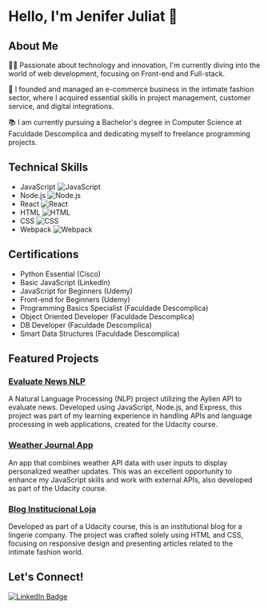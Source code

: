 # Hello, I'm Jenifer Juliat 👋

## About Me
👩‍💻 Passionate about technology and innovation, I'm currently diving into the world of web development, focusing on Front-end and Full-stack.

🚀 I founded and managed an e-commerce business in the intimate fashion sector, where I acquired essential skills in project management, customer service, and digital integrations.

📚 I am currently pursuing a Bachelor's degree in Computer Science at Faculdade Descomplica and dedicating myself to freelance programming projects.

## Technical Skills
- JavaScript ![JavaScript](https://img.shields.io/badge/-JavaScript-333333?style=flat&logo=javascript)
- Node.js ![Node.js](https://img.shields.io/badge/-Node.js-333333?style=flat&logo=node-dot-js)
- React ![React](https://img.shields.io/badge/-React-333333?style=flat&logo=react)
- HTML ![HTML](https://img.shields.io/badge/-HTML-333333?style=flat&logo=HTML5)
- CSS ![CSS](https://img.shields.io/badge/-CSS-333333?style=flat&logo=CSS3&logoColor=1572B6)
- Webpack ![Webpack](https://img.shields.io/badge/-Webpack-333333?style=flat&logo=webpack)

## Certifications
- Python Essential (Cisco)
- Basic JavaScript (LinkedIn)
- JavaScript for Beginners (Udemy)
- Front-end for Beginners (Udemy)
- Programming Basics Specialist (Faculdade Descomplica)
- Object Oriented Developer (Faculdade Descomplica)
- DB Developer (Faculdade Descomplica)
- Smart Data Structures (Faculdade Descomplica)

## Featured Projects

### [Evaluate News NLP](https://github.com/jeniferjuliat/evaluate-news-nlp)
A Natural Language Processing (NLP) project utilizing the Aylien API to evaluate news. Developed using JavaScript, Node.js, and Express, this project was part of my learning experience in handling APIs and language processing in web applications, created for the Udacity course.

### [Weather Journal App](https://github.com/jeniferjuliat/weather-journal-app)
An app that combines weather API data with user inputs to display personalized weather updates. This was an excellent opportunity to enhance my JavaScript skills and work with external APIs, also developed as part of the Udacity course.

### [Blog Institucional Loja](https://github.com/jeniferjuliat/blog-institucional-loja)
Developed as part of a Udacity course, this is an institutional blog for a lingerie company. The project was crafted solely using HTML and CSS, focusing on responsive design and presenting articles related to the intimate fashion world.

## Let's Connect!
[![LinkedIn Badge](https://img.shields.io/badge/-JeniferJuliat-blue?style=flat&logo=LinkedIn&logoColor=white&link=https://www.linkedin.com/in/jeniferjuliat/)](https://www.linkedin.com/in/jeniferjuliat/)
